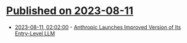 # [Published on 2023-08-11](index.md)

* [2023-08-11, 02:02:00](https://slashdot.org/story/23/08/10/2255206/anthropic-launches-improved-version-of-its-entry-level-llm?utm_source=rss1.0mainlinkanon&utm_medium=feed) - [Anthropic Launches Improved Version of Its Entry-Level LLM](https://slashdot.org/story/23/08/10/2255206/anthropic-launches-improved-version-of-its-entry-level-llm?utm_source=rss1.0mainlinkanon&utm_medium=feed)
